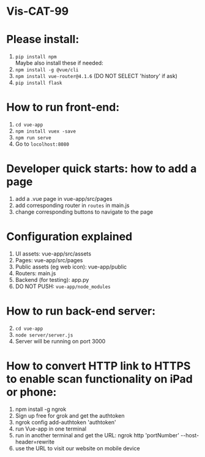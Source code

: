 # Vis-CAT-99

# Please install:
1. `pip install npm` \
Maybe also install these if needed:
2. `npm install -g @vue/cli`
3. `npm install vue-router@4.1.6` (DO NOT SELECT 'history' if ask)
4. `pip install flask`

# How to run front-end:
1.  `cd vue-app`
2.  `npm install vuex -save`
3. `npm run serve`
4. Go to `locolhost:8080`

# Developer quick starts: how to add a page
1. add a .vue page in vue-app/src/pages
2. add corresponding router in `routes` in main.js
3. change corresponding buttons to navigate to the page

# Configuration explained
1. UI assets: vue-app/src/assets
2. Pages: vue-app/src/pages
3. Public assets (eg web icon): vue-app/public
4. Routers: main.js
5. Backend (for testing): app.py
5. DO NOT PUSH: `vue-app/node_modules`

# How to run back-end server:
2. `cd vue-app`
3. `node server/server.js`
4. Server will be running on port 3000

# How to convert HTTP link to HTTPS to enable scan functionality on iPad or phone:
1. npm install -g ngrok
2. Sign up free for grok and get the authtoken
3. ngrok config add-authtoken 'authtoken'
4. run Vue-app in one terminal
5. run in another terminal and get the URL: ngrok http 'portNumber' --host-header=rewrite
6. use the URL to visit our website on mobile device
